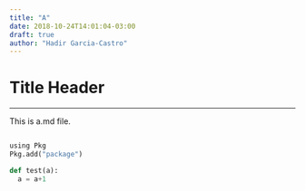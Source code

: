 ```yaml
---
title: "A"
date: 2018-10-24T14:01:04-03:00
draft: true
author: "Hadir Garcia-Castro"
---
```


# Title Header
---

This is a.md file.

```python

using Pkg
Pkg.add("package")

def test(a):
  a = a+1

```

